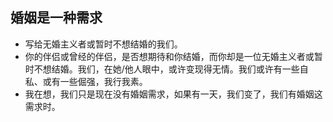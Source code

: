 ## 婚姻是一种需求
- 写给无婚主义者或暂时不想结婚的我们。
- 你的伴侣或曾经的伴侣，是否想期待和你结婚，而你却是一位无婚主义者或暂时不想结婚。我们，在她/他人眼中，或许变现得无情。我们或许有一些自私、或有一些倔强，我行我素。
- 我在想，我们只是现在没有婚姻需求，如果有一天，我们变了，我们有婚姻这需求时。